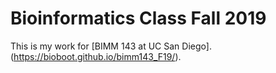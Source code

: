 # Bioinformatics Class Fall 2019
This is my work for [BIMM 143 at UC San Diego]. (https://bioboot.github.io/bimm143_F19/). 
